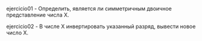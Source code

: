 ejercicio01 - Определить, является ли симметричным двоичное представление числа Х.

ejercicio02 - В числе Х инвертировать указанный разряд, вывести новое число Х.
